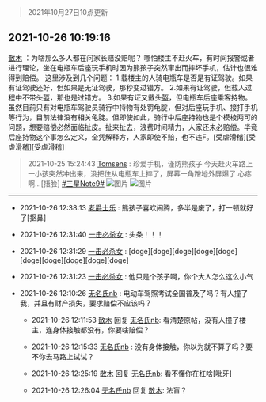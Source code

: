 > 2021年10月27日10点更新
<link rel="stylesheet" href="https://cdn.jsdelivr.net/gh/taotie6/sampleJSON@main/css/photo_show.css">
<meta name="referrer" content="no-referrer" />


 ## 2021-10-26 10:19:16 

 [㪚木](https://www.coolapk.com/feed/30956928?shareKey=NjI1ZTc0Y2FiNDg3NjE3NzZlZmU~) ：为啥那么多人都在问家长赔没赔呢？
哪怕楼主不赶火车，有时间报警或者进行理论，坐在电瓶车后座玩手机时因为熊孩子突然窜出而摔坏手机，估计也很难得到赔偿。
这里涉及到几个问题：
1.载楼主的人骑电瓶车是否是有证驾驶。如果有证驾驶还好，但如果是无证驾驶，那秒变过错方。
2.如果有证驾驶<!--break-->，但载人过程中不带头盔，那也是过错方。
3.如果有证又戴头盔，但电瓶车后座乘客持物。虽然目前只有对电瓶车驾驶员骑行中持物有处罚龟腚，但对后座玩手机、接打手机等行为，目前法律没有相关龟腚。但即使如此，骑行中后座持物也是个模棱两可的问题，想要赔偿必然面临扯皮。扯来扯去，浪费时间精力，人家还未必赔偿。毕竟后座持物这个事怎么定义，全凭解释方，人家即使不赔，也不违F。[受虐滑稽][受虐滑稽][受虐滑稽] 

<div class="album">
</div>

> 2021-10-25 15:24:43 
> [Tomsens](https://www.coolapk.com/feed/30939902?shareKey=OTExMDBjODhlMWY0NjE3NzZlZmU~) : 珍爱手机，谨防熊孩子 今天赶火车路上一小孩突然冲出来，没把住从电瓶车上摔了，屏幕一角蹭地外屏爆了 心疼啊...[捂脸] <a class="feed-link-tag" href="/t/三星Note9?type=0">#三星Note9#</a> 
![图片](https://image.coolapk.com/feed/2021/1025/15/3286837_fa6ea04b_6661_3785@2494x3325.jpeg)
![图片](https://image.coolapk.com/feed/2021/1025/15/3286837_2f3d25c0_6661_3787@2494x3325.jpeg)

 ------- 

- 2021-10-26 12:38:13 [老爵士乐](uid=3833973) : 熊孩子喜欢闹腾，多半是废了，打一顿就好了[抠鼻] 

- 2021-10-26 12:31:40 [一击必杀女](uid=1542914) : 头条！！！ 

- 2021-10-26 12:31:29 [一击必杀女](uid=1542914) : [doge][doge][doge][doge][doge][doge][doge][doge][doge][doge] 

- 2021-10-26 12:31:23 [一击必杀女](uid=1542914) : 他只是个孩子啊，你个大人怎么这么小气 

- 2021-10-26 12:10:26 [无名氏nb](uid=8380490) : 电动车驾照考试全国普及了吗？有人撞了我，并且有财产损失，要求赔偿不应该吗？ 

    - 2021-10-26 12:11:53 [㪚木](uid=1081091) 回复 [无名氏nb](uid=8380490): 看清楚原帖，没有人撞了楼主，连身体接触都没有，你要啥赔偿？ 

    - 2021-10-26 12:15:33 [无名氏nb](uid=8380490) : 没有身体接触，你以为就不算了吗？要不你去马路上试试？ 

    - 2021-10-26 12:25:19 [㪚木](uid=1081091) 回复 [无名氏nb](uid=8380490): 看不懂你在杠啥[呲牙] 

    - 2021-10-26 12:26:04 [无名氏nb](uid=8380490) 回复 [㪚木](uid=1081091): 法盲？ 

